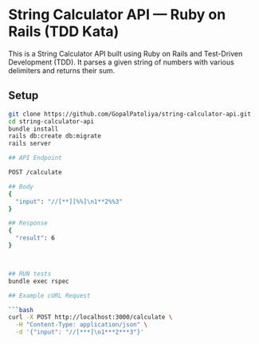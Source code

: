 # String Calculator API — Ruby on Rails (TDD Kata)

This is a String Calculator API built using Ruby on Rails and Test-Driven Development (TDD). It parses a given string of numbers with various delimiters and returns their sum.

## Setup

```bash
git clone https://github.com/GopalPatoliya/string-calculator-api.git
cd string-calculator-api
bundle install
rails db:create db:migrate
rails server

## API Endpoint

POST /calculate

## Body
{
  "input": "//[**][%%]\n1**2%%3"
}

## Response
{
  "result": 6
}



## RUN tests
bundle exec rspec

## Example cURL Request

```bash
curl -X POST http://localhost:3000/calculate \
  -H "Content-Type: application/json" \
  -d '{"input": "//[***]\n1***2***3"}'


